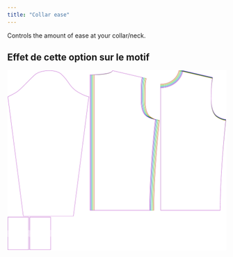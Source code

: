 ```yaml
---
title: "Collar ease"
---
```


Controls the amount of ease at your collar/neck.

## Effet de cette option sur le motif

![This image shows the effect of this option by superimposing several variants that have a different value for this option](sven_collarease_sample.svg "Effect of this option on the pattern")
